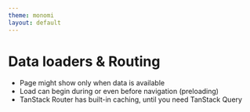 ```yaml
---
theme: monomi
layout: default
---
```


# Data loaders & Routing

- Page might show only when data is available
- Load can begin during or even before navigation (preloading)
- TanStack Router has built-in caching, until you need TanStack Query
